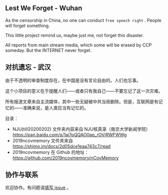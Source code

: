 ## Lest We Forget - Wuhan

As the censorship in China, no one can conduct `free speech right` . People will forget something.

This little project remind us, maybe just me, not forget this disaster.

All reports from main stream media, which some will be erased by CCP someday. But the INTERNET never forget. 

## 对抗遗忘 - 武汉

由于不透明的审查制度存在，在中国是没有言论自由的。人们也忘事。

这个小项目的意义在于提醒人们——或者只有我自己——不要忘记了这一次灾难。

所有报道文章来自主流媒体，其中一些无疑被中共当局删除。但是，互联网是有记忆的——准确来说，是人类应当有记忆的。

目录：

- NJU(till20200202) 文件夹内容来自 NJU核真录（南京大学新闻学院） https://pan.baidu.com/s/1ai7pQQAO0ap_rOVjRWFWWg
- 2019ncovmemory 文件夹来自 https://shimo.im/docs/2d05dce1eaa743c7/read  
- 2019ncovmemory 在 Github 的地址： https://github.com/2019ncovmemory/nCovMemory

## 协作与联系

欢迎协作。有问题请[填写 issue](https://github.com/lestweforget/wuhan2019/issues/new) 。

